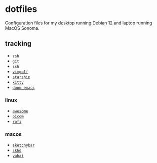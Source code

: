 # dotfiles
Configuration files for my desktop running Debian 12 and laptop running MacOS Sonoma.

## tracking
+ `zsh`
+ `git`
+ `ssh`
+ [`vimgolf`](https://www.vimgolf.com/)
+ [`starship`](https://starship.rs/)
+ [`kitty`]([https://alacritty.org/](https://sw.kovidgoyal.net/kitty/))
+ [`doom emacs`](https://github.com/doomemacs/doomemacs)

### linux
+ [`awesome`](https://awesomewm.org/)
+ [`picom`](https://github.com/yshui/picom/)
+ [`rofi`](https://github.com/davatorium/rofi/)

### macos
+ [`sketchybar`](https://github.com/FelixKratz/SketchyBar)
+ [`skhd`](https://github.com/koekeishiya/skhd)
+ [`yabai`](https://github.com/koekeishiya/yabai)
